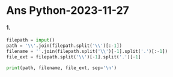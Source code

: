 # Ans Python-2023-11-27



#### 1.

```python
filepath = input()
path = '\\'.join(filepath.split('\\')[:-1])
filename = ''.join(filepath.split('\\')[-1].split('.')[:-1])
file_ext = filepath.split('\\')[-1].split('.')[-1]

print(path, filename, file_ext, sep='\n')
```


